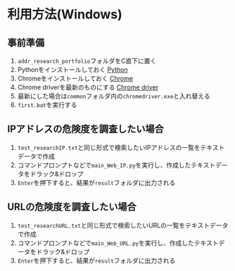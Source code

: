 # 利用方法(Windows)

## 事前準備
1. `addr_research_portfolio`フォルダをC直下に置く
1. Pythonをインストールしておく
[Python](https://www.python.org/downloads/)
1. Chromeをインストールしておく
[Chrome](https://www.google.com/intl/ja_jp/chrome/) 
1. Chrome driverを最新のものにする
[Chrome driver](https://chromedriver.chromium.org/downloads)
1. 最新にした場合は`common`フォルダ内の`chromedriver.exe`と入れ替える
1. `first.bat`を実行する


## IPアドレスの危険度を調査したい場合

1. `test_researchIP.txt`と同じ形式で検索したいIPアドレスの一覧をテキストデータで作成
1. コマンドプロンプトなどで`main_Web_IP.py`を実行し、作成したテキストデータをドラック&ドロップ
1. `Enter`を押下すると、結果が`result`フォルダに出力される



## URLの危険度を調査したい場合

1. `test_researchURL.txt`と同じ形式で検索したいURLの一覧をテキストデータで作成
1. コマンドプロンプトなどで`main_Web_URL.py`を実行し、作成したテキストデータをドラック&ドロップ
1. `Enter`を押下すると、結果が`result`フォルダに出力される
